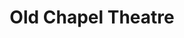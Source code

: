 ---
  title: Old Chapel Theatre
  description: Original Chapel - first floor (NW corner) of main building
  latitude: -26.172950
  longitude: 28.075356
  cards:
    - poi-039-card-001.md
    - poi-039-card-002.md
    - poi-039-card-003.md
    - poi-039-card-004.md
    - poi-039-card-005.md
---